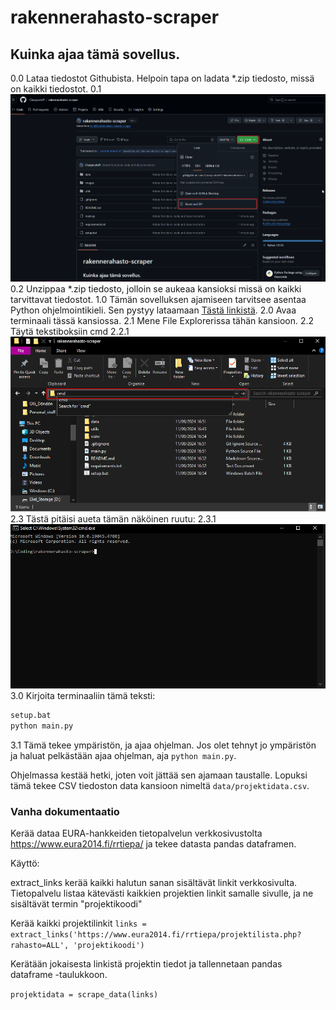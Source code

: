 # rakennerahasto-scraper

## Kuinka ajaa tämä sovellus.

0.0 Lataa tiedostot Githubista. Helpoin tapa on ladata *.zip tiedosto, missä on kaikki tiedostot. 
0.1 ![File Downloads](images/File_Download.png)
0.2 Unzippaa *.zip tiedosto, jolloin se aukeaa kansioksi missä on kaikki tarvittavat tiedostot.
1.0 Tämän sovelluksen ajamiseen tarvitsee asentaa Python ohjelmointikieli. Sen pystyy lataamaan [Tästä linkistä](https://www.python.org/downloads/).
2.0 Avaa terminaali tässä kansiossa.
   2.1 Mene File Explorerissa tähän kansioon.
   2.2 Täytä tekstiboksiin cmd
      2.2.1 ![File Explorer terminaalin laukaisu](images\file_explorer.png)
   2.3 Tästä pitäisi aueta tämän näköinen ruutu:
      2.3.1 ![Command Line](images/cmd.png)
3.0 Kirjoita terminaaliin tämä teksti:
```bash
setup.bat
python main.py
```
3.1 Tämä tekee ympäristön, ja ajaa ohjelman. Jos olet tehnyt jo ympäristön ja haluat pelkästään ajaa ohjelman, aja `python main.py`.

Ohjelmassa kestää hetki, joten voit jättää sen ajamaan taustalle. Lopuksi tämä tekee CSV tiedoston data kansioon nimeltä `data/projektidata.csv`.

### Vanha dokumentaatio

Kerää dataa EURA-hankkeiden tietopalvelun verkkosivustolta https://www.eura2014.fi/rrtiepa/ ja tekee datasta pandas dataframen.

Käyttö:

extract_links kerää kaikki halutun sanan sisältävät linkit verkkosivulta. Tietopalvelu listaa kätevästi kaikkien projektien linkit samalle sivulle, ja ne sisältävät termin "projektikoodi"

Kerää kaikki projektilinkit
`links = extract_links('https://www.eura2014.fi/rrtiepa/projektilista.php?rahasto=ALL', 'projektikoodi')`

Kerätään jokaisesta linkistä projektin tiedot ja tallennetaan pandas dataframe -taulukkoon.

`projektidata = scrape_data(links)`
